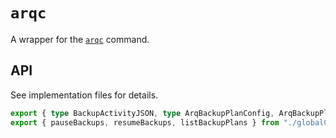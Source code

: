 # `arqc`

A wrapper for the [`arqc`](https://www.arqbackup.com/documentation/arq7/English.lproj/arqc.html) command.

## API

See implementation files for details.

````ts
export { type BackupActivityJSON, type ArqBackupPlanConfig, ArqBackupPlan, } from "./ArqBackupPlan";
export { pauseBackups, resumeBackups, listBackupPlans } from "./globalCommands";
````
